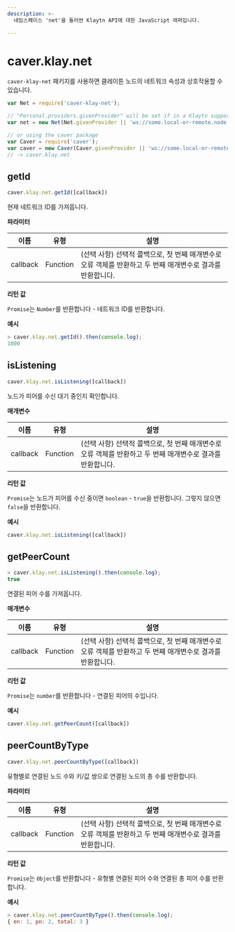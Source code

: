 ```yaml
---
description: >-
  네임스페이스 'net'을 둘러싼 Klaytn API에 대한 JavaScript 래퍼입니다.

---
```


# caver.klay.net

`caver-klay-net` 패키지를 사용하면 클레이튼 노드의
네트워크 속성과 상호작용할 수 있습니다.

```javascript
var Net = require('caver-klay-net');

// "Personal.providers.givenProvider" will be set if in a Klaytn supported browser.
var net = new Net(Net.givenProvider || 'ws://some.local-or-remote.node:8552');

// or using the caver package
var Caver = require('caver');
var caver = new Caver(Caver.givenProvider || 'ws://some.local-or-remote.node:8552');
// -> caver.klay.net
```


## getId <a id="getid"></a>

```javascript
caver.klay.net.getId([callback])
```

현재 네트워크 ID를 가져옵니다.

**파라미터**

| 이름 | 유형 | 설명 |
| --- | --- | --- |
| callback | Function | (선택 사항) 선택적 콜백으로, 첫 번째 매개변수로 오류 객체를 반환하고 두 번째 매개변수로 결과를 반환합니다. |

**리턴 값**

`Promise`는 `Number`를 반환합니다 - 네트워크 ID를 반환합니다.

**예시**

```javascript
> caver.klay.net.getId().then(console.log);
1000
```


## isListening <a id="islistening"></a>

```javascript
caver.klay.net.isListening([callback])
```

노드가 피어를 수신 대기 중인지 확인합니다.

**매개변수**

| 이름 | 유형 | 설명 |
| --- | --- | --- |
| callback | Function | (선택 사항) 선택적 콜백으로, 첫 번째 매개변수로 오류 객체를 반환하고 두 번째 매개변수로 결과를 반환합니다. |

**리턴 값**

`Promise`는 노드가 피어를 수신 중이면 `boolean` - `true`을 반환합니다. 그렇지 않으면
`false`을 반환합니다.

**예시**

```javascript
caver.klay.net.isListening([callback])
```


## getPeerCount <a id="islistening"></a>

```javascript
> caver.klay.net.isListening().then(console.log);
true
```

연결된 피어 수를 가져옵니다.

**매개변수**

| 이름 | 유형 | 설명 |
| --- | --- | --- |
| callback | Function | (선택 사항) 선택적 콜백으로, 첫 번째 매개변수로 오류 객체를 반환하고 두 번째 매개변수로 결과를 반환합니다. |

**리턴 값**

`Promise`는 `number`를 반환합니다 - 연결된 피어의 수입니다.

**예시**

```javascript
caver.klay.net.getPeerCount([callback])
```

## peerCountByType <a id="getpeercount"></a>

```javascript
caver.klay.net.peerCountByType([callback])
```

유형별로 연결된 노드 수와 키/값 쌍으로 연결된 노드의 총 수를 반환합니다.

**파라미터**

| 이름 | 유형 | 설명 |
| --- | --- | --- |
| callback | Function | (선택 사항) 선택적 콜백으로, 첫 번째 매개변수로 오류 객체를 반환하고 두 번째 매개변수로 결과를 반환합니다. |

**리턴 값**

`Promise`는 `Object`를 반환합니다 - 유형별 연결된 피어 수와 연결된 총 피어 수를 반환합니다.

**예시**

```javascript
> caver.klay.net.peerCountByType().then(console.log);
{ en: 1, pn: 2, total: 3 }
```
